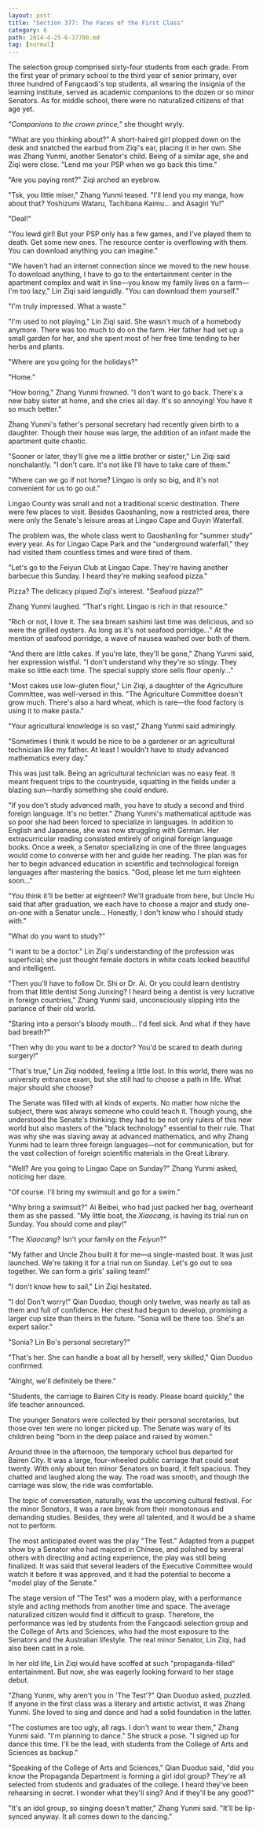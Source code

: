 ```yaml
---
layout: post
title: "Section 377: The Faces of the First Class"
category: 6
path: 2014-4-25-6-37700.md
tag: [normal]
---
```


The selection group comprised sixty-four students from each grade. From the first year of primary school to the third year of senior primary, over three hundred of Fangcaodi's top students, all wearing the insignia of the learning institute, served as academic companions to the dozen or so minor Senators. As for middle school, there were no naturalized citizens of that age yet.

*"Companions to the crown prince,"* she thought wryly.

"What are you thinking about?" A short-haired girl plopped down on the desk and snatched the earbud from Ziqi's ear, placing it in her own. She was Zhang Yunmi, another Senator's child. Being of a similar age, she and Ziqi were close. "Lend me your PSP when we go back this time."

"Are you paying rent?" Ziqi arched an eyebrow.

"Tsk, you little miser," Zhang Yunmi teased. "I'll lend you my manga, how about that? Yoshizumi Wataru, Tachibana Kaimu... and Asagiri Yu!"

"Deal!"

"You lewd girl! But your PSP only has a few games, and I've played them to death. Get some new ones. The resource center is overflowing with them. You can download anything you can imagine."

"We haven't had an internet connection since we moved to the new house. To download anything, I have to go to the entertainment center in the apartment complex and wait in line—you know my family lives on a farm—I'm too lazy," Lin Ziqi said languidly. "You can download them yourself."

"I'm truly impressed. What a waste."

"I'm used to not playing," Lin Ziqi said. She wasn't much of a homebody anymore. There was too much to do on the farm. Her father had set up a small garden for her, and she spent most of her free time tending to her herbs and plants.

"Where are you going for the holidays?"

"Home."

"How boring," Zhang Yunmi frowned. "I don't want to go back. There's a new baby sister at home, and she cries all day. It's so annoying! You have it so much better."

Zhang Yunmi's father's personal secretary had recently given birth to a daughter. Though their house was large, the addition of an infant made the apartment quite chaotic.

"Sooner or later, they'll give me a little brother or sister," Lin Ziqi said nonchalantly. "I don't care. It's not like I'll have to take care of them."

"Where can we go if not home? Lingao is only so big, and it's not convenient for us to go out."

Lingao County was small and not a traditional scenic destination. There were few places to visit. Besides Gaoshanling, now a restricted area, there were only the Senate's leisure areas at Lingao Cape and Guyin Waterfall.

The problem was, the whole class went to Gaoshanling for "summer study" every year. As for Lingao Cape Park and the "underground waterfall," they had visited them countless times and were tired of them.

"Let's go to the Feiyun Club at Lingao Cape. They're having another barbecue this Sunday. I heard they're making seafood pizza."

Pizza? The delicacy piqued Ziqi's interest. "Seafood pizza?"

Zhang Yunmi laughed. "That's right. Lingao is rich in that resource."

"Rich or not, I love it. The sea bream sashimi last time was delicious, and so were the grilled oysters. As long as it's not seafood porridge..." At the mention of seafood porridge, a wave of nausea washed over both of them.

"And there are little cakes. If you're late, they'll be gone," Zhang Yunmi said, her expression wistful. "I don't understand why they're so stingy. They make so little each time. The special supply store sells flour openly..."

"Most cakes use low-gluten flour," Lin Ziqi, a daughter of the Agriculture Committee, was well-versed in this. "The Agriculture Committee doesn't grow much. There's also a hard wheat, which is rare—the food factory is using it to make pasta."

"Your agricultural knowledge is so vast," Zhang Yunmi said admiringly.

"Sometimes I think it would be nice to be a gardener or an agricultural technician like my father. At least I wouldn't have to study advanced mathematics every day."

This was just talk. Being an agricultural technician was no easy feat. It meant frequent trips to the countryside, squatting in the fields under a blazing sun—hardly something she could endure.

"If you don't study advanced math, you have to study a second and third foreign language. It's no better." Zhang Yunmi's mathematical aptitude was so poor she had been forced to specialize in languages. In addition to English and Japanese, she was now struggling with German. Her extracurricular reading consisted entirely of original foreign language books. Once a week, a Senator specializing in one of the three languages would come to converse with her and guide her reading. The plan was for her to begin advanced education in scientific and technological foreign languages after mastering the basics. "God, please let me turn eighteen soon..."

"You think it'll be better at eighteen? We'll graduate from here, but Uncle Hu said that after graduation, we each have to choose a major and study one-on-one with a Senator uncle... Honestly, I don't know who I should study with."

"What do you want to study?"

"I want to be a doctor." Lin Ziqi's understanding of the profession was superficial; she just thought female doctors in white coats looked beautiful and intelligent.

"Then you'll have to follow Dr. Shi or Dr. Ai. Or you could learn dentistry from that little dentist Song Junxing? I heard being a dentist is very lucrative in foreign countries," Zhang Yunmi said, unconsciously slipping into the parlance of their old world.

"Staring into a person's bloody mouth... I'd feel sick. And what if they have bad breath?"

"Then why do you want to be a doctor? You'd be scared to death during surgery!"

"That's true," Lin Ziqi nodded, feeling a little lost. In this world, there was no university entrance exam, but she still had to choose a path in life. What major should she choose?

The Senate was filled with all kinds of experts. No matter how niche the subject, there was always someone who could teach it. Though young, she understood the Senate's thinking: they had to be not only rulers of this new world but also masters of the "black technology" essential to their rule. That was why she was slaving away at advanced mathematics, and why Zhang Yunmi had to learn three foreign languages—not for communication, but for the vast collection of foreign scientific materials in the Great Library.

"Well? Are you going to Lingao Cape on Sunday?" Zhang Yunmi asked, noticing her daze.

"Of course. I'll bring my swimsuit and go for a swim."

"Why bring a swimsuit?" Ai Beibei, who had just packed her bag, overheard them as she passed. "My little boat, the *Xiaocang*, is having its trial run on Sunday. You should come and play!"

"The *Xiaocang*? Isn't your family on the *Feiyun*?"

"My father and Uncle Zhou built it for me—a single-masted boat. It was just launched. We're taking it for a trial run on Sunday. Let's go out to sea together. We can form a girls' sailing team!"

"I don't know how to sail," Lin Ziqi hesitated.

"I do! Don't worry!" Qian Duoduo, though only twelve, was nearly as tall as them and full of confidence. Her chest had begun to develop, promising a larger cup size than theirs in the future. "Sonia will be there too. She's an expert sailor."

"Sonia? Lin Bo's personal secretary?"

"That's her. She can handle a boat all by herself, very skilled," Qian Duoduo confirmed.

"Alright, we'll definitely be there."

"Students, the carriage to Bairen City is ready. Please board quickly," the life teacher announced.

The younger Senators were collected by their personal secretaries, but those over ten were no longer picked up. The Senate was wary of its children being "born in the deep palace and raised by women."

Around three in the afternoon, the temporary school bus departed for Bairen City. It was a large, four-wheeled public carriage that could seat twenty. With only about ten minor Senators on board, it felt spacious. They chatted and laughed along the way. The road was smooth, and though the carriage was slow, the ride was comfortable.

The topic of conversation, naturally, was the upcoming cultural festival. For the minor Senators, it was a rare break from their monotonous and demanding studies. Besides, they were all talented, and it would be a shame not to perform.

The most anticipated event was the play "The Test." Adapted from a puppet show by a Senator who had majored in Chinese, and polished by several others with directing and acting experience, the play was still being finalized. It was said that several leaders of the Executive Committee would watch it before it was approved, and it had the potential to become a "model play of the Senate."

The stage version of "The Test" was a modern play, with a performance style and acting methods from another time and space. The average naturalized citizen would find it difficult to grasp. Therefore, the performance was led by students from the Fangcaodi selection group and the College of Arts and Sciences, who had the most exposure to the Senators and the Australian lifestyle. The real minor Senator, Lin Ziqi, had also been cast in a role.

In her old life, Lin Ziqi would have scoffed at such "propaganda-filled" entertainment. But now, she was eagerly looking forward to her stage debut.

"Zhang Yunmi, why aren't you in 'The Test'?" Qian Duoduo asked, puzzled. If anyone in the first class was a literary and artistic activist, it was Zhang Yunmi. She loved to sing and dance and had a solid foundation in the latter.

"The costumes are too ugly, all rags. I don't want to wear them," Zhang Yunmi said. "I'm planning to dance." She struck a pose. "I signed up for dance this time. I'll be the lead, with students from the College of Arts and Sciences as backup."

"Speaking of the College of Arts and Sciences," Qian Duoduo said, "did you know the Propaganda Department is forming a girl idol group? They're all selected from students and graduates of the college. I heard they've been rehearsing in secret. I wonder what they'll sing? And if they'll be any good?"

"It's an idol group, so singing doesn't matter," Zhang Yunmi said. "It'll be lip-synced anyway. It all comes down to the dancing."